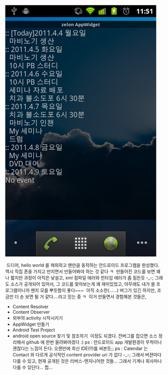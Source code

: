 <img src="device.png" width="480" height="800" />

 드디어, hello world 를 제외하고 왠만큼 동작하는 안드로이드 프로그램을 완성했다. 역시 직접 폰을 가지고 만지면서 만들어봐야 하는 것 같다 ㅋ
 만들어진 코드를 보면 꽤나 짧지만 과정이 아직은 낯설고, xml 컴파일 에러와 런타임 에러가 좀 힘든듯 -\_-; 그래도 소스가 공개되어 있어서, 그 코드를 찾아보는게 꽤 재미있었고, 아무래도 내가 쓸 프로그램이니까 왠지 모를 뿌듯함이 좋다~~~
 아직 소소한(......) 버그가 있긴 하지만, 조금만 더 손 보면 될 거 같다....라고 믿는 중 ㅋ
 이거 만들면서 경험해본 것들은,
- Content Resolver
- Content Observer
- 외부의 activity 시작시키기
- AppWidget 만들기
- Android Test Project
- android open source 찾기 및 참조하기
 이정도 되겠다. 잔버그를 잡으면 소스 정리해서 github 에 한번 올려봐야겠다 :)
ps : 안드로이드 app 개발환경이 무척이나 괜찮다는 느낌이 든다. 오랜만에 최신 IDE(!!)를 써본듯;;
ps : Calendar 는 Contact 와 다르게 공식적인 content provider uri 가 없다 -\_-; 그래서 버젼마다 다를 수 있고, 현재 공개된 것은 리버스-엔지니어한 것들... 그래서 기계나 회사마나 다를 수 있단다... 쩝...
 

